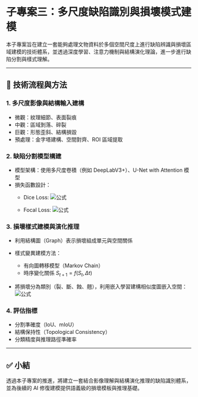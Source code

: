 # 子專案三：多尺度缺陷識別與損壞模式建模

本子專案旨在建立一套能夠處理文物資料於多個空間尺度上進行缺陷辨識與損壞區域建模的技術體系，並透過深度學習、注意力機制與結構演化理論，進一步進行缺陷分割與樣式理解。

---

## 🔧 技術流程與方法

### 1. 多尺度影像與結構輸入建構
- 微觀：紋理細節、表面裂痕
- 中觀：區域剝落、碎裂
- 巨觀：形態歪斜、結構損毀
- 預處理：金字塔建構、空間對齊、ROI 區域提取

### 2. 缺陷分割模型構建
- 模型架構：使用多尺度卷積（例如 DeepLabV3+）、U-Net with Attention 模型
- 損失函數設計：
  - Dice Loss:
![公式](https://latex.codecogs.com/png.image?L_%7BDice%7D%20%3D%201%20-%20%5Cfrac%7B2%7CA%20%5Ccap%20B%7C%7D%7B%7CA%7C%20%2B%20%7CB%7C%7D)

  - Focal Loss:
![公式](https://latex.codecogs.com/png.image?L_%7BFocal%7D%20%3D%20-%5Calpha_t%20%281%20-%20p_t%29%5E%5Cgamma%20%5Clog%28p_t%29)

### 3. 損壞樣式建模與演化推理
- 利用結構圖（Graph）表示損壞組成單元與空間關係
- 樣式變異建模方法：
  - 有向圖轉移模型（Markov Chain）
  - 時序變化關係 $S_{t+1} = f(S_t, \Delta t)$

- 將損壞分為類別（裂、斷、蝕、翹），利用嵌入學習建構相似度圖嵌入空間：
![公式](https://latex.codecogs.com/png.image?L_%7Bgraph%7D%20%3D%20%5Csum_%7Bi%2Cj%7D%20A_%7Bij%7D%20%5Ccdot%20%5C%7Cf_i%20-%20f_j%5C%7C%5E2)

### 4. 評估指標
- 分割準確度（IoU、mIoU）
- 結構保持性（Topological Consistency）
- 分類精度與推理路徑準確率

---

## ✅ 小結
透過本子專案的推進，將建立一套結合影像理解與結構演化推理的缺陷識別體系，並為後續的 AI 修復建模提供語義級的損壞模板與推理基礎。

